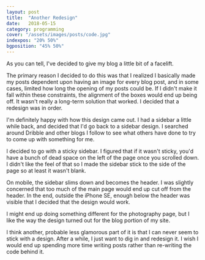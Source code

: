 ```yaml
---
layout: post
title:  "Another Redesign"
date:   2018-05-15
category: programming
cover: "/assets/images/posts/code.jpg"
indexpos: "20% 50%"
bgposition: "45% 50%"
---
```


As you can tell, I've decided to give my blog a little bit of a facelift. 

The primary reason I decided to do this was that I realized I basically made my posts dependent upon having an image for every blog post, and in some cases, limited how long the opening of my posts could be. If I didn't make it fall within these constraints, the alignment of the boxes would end up being off. It wasn't really a long-term solution that worked. I decided that a redesign was in order.

I'm definitely happy with how this design came out. I had a sidebar a little while back, and decided that I'd go back to a sidebar design. I searched around Dribble and other blogs I follow to see what others have done to try to come up with something for me.

I decided to go with a sticky sidebar. I figured that if it wasn't sticky, you'd have a bunch of dead space on the left of the page once you scrolled down. I didn't like the feel of that so I made the sidebar stick to the side of the page so at least it wasn't blank.

On mobile, the sidebar slims down and becomes the header. I was slightly concerned that too much of the main page would end up cut off from the header. In the end, outside the iPhone SE, enough below the header was visible that I decided that the design would work.

I might end up doing something different for the photography page, but I like the way the design turned out for the blog portion of my site.

I think another, probable less glamorous part of it is that I can never seem to stick with a design. After a while, I just want to dig in and redesign it. I wish I would end up spending more time writing posts rather than re-writing the code behind it. 
